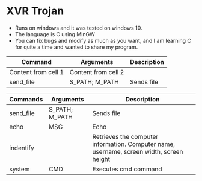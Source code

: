 # XVR Trojan
 - Runs on windows and it was tested on windows 10.
 - The language is C using MinGW
 - You can fix bugs and modify as much as you want, and I am learning C for quite a time and wanted to share my program.
 
 Command | Arguments| Description
------------ | ------------- | -----------
Content from cell 1 | Content from cell 2
send_file | S_PATH; M_PATH | Sends file
 
 Commands | Arguments | Description
 -------- | --------- | -----------
  send_file | S_PATH; M_PATH | Sends file
 echo | MSG | Echo 
 indentify |  | Retrieves the computer information. Computer name, username, screen width, screen height
 system | CMD | Executes cmd command
